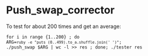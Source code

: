 # Push_swap_corrector

To test for about 200 times and get an average:

<code>for i in range {1..200} ; do ARG=`ruby -e "puts (0..499).to_a.shuffle.join(' ')"`; ./push_swap $ARG | wc -l >> res ; done; ./tester res<code>
